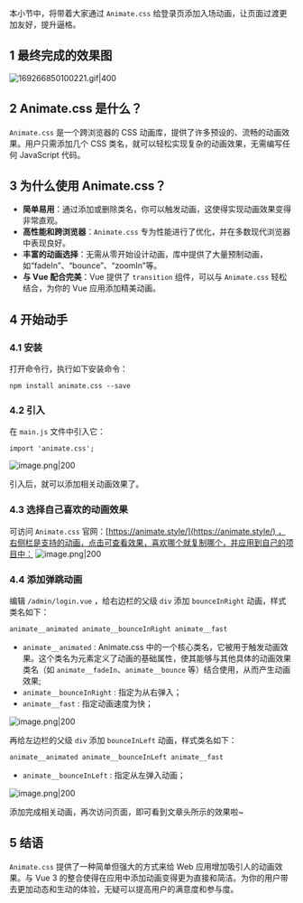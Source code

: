 
本小节中，将带着大家通过 `Animate.css` 给登录页添加入场动画，让页面过渡更加友好，提升逼格。

## 1 最终完成的效果图

![169266850100221.gif|400](https://my-obsidian-image.oss-cn-guangzhou.aliyuncs.com/2024/04/4ba9a3e625eca5163a9084e854db77cf.gif)

## 2 Animate.css 是什么？

`Animate.css` 是一个跨浏览器的 CSS 动画库，提供了许多预设的、流畅的动画效果。用户只需添加几个 CSS 类名，就可以轻松实现复杂的动画效果，无需编写任何 JavaScript 代码。

## 3 为什么使用 Animate.css？

- **简单易用**：通过添加或删除类名，你可以触发动画，这使得实现动画效果变得非常直观。
- **高性能和跨浏览器**：`Animate.css` 专为性能进行了优化，并在多数现代浏览器中表现良好。
- **丰富的动画选择**：无需从零开始设计动画，库中提供了大量预制动画，如“fadeIn”、“bounce”、“zoomIn”等。
- **与 Vue 配合完美**：Vue 提供了 `transition` 组件，可以与 `Animate.css` 轻松结合，为你的 Vue 应用添加精美动画。

## 4 开始动手

### 4.1 安装

打开命令行，执行如下安装命令：
```
npm install animate.css --save
```

### 4.2 引入

在 `main.js` 文件中引入它：
```
import 'animate.css';
```

![image.png|200](https://my-obsidian-image.oss-cn-guangzhou.aliyuncs.com/2024/04/9d5a2f4ed89fa7c5e5ebe0ce0586a078.png)

引入后，就可以添加相关动画效果了。

### 4.3 选择自己喜欢的动画效果

可访问 `Animate.css` 官网：[https://animate.style/](https://animate.style/) ，右侧栏是支持的动画，点击可查看效果，喜欢哪个就复制哪个，并应用到自己的项目中：
![image.png|200](https://my-obsidian-image.oss-cn-guangzhou.aliyuncs.com/2024/04/0667699f2d40a3f0836322b1a99a9683.png)

### 4.4 添加弹跳动画

编辑 `/admin/login.vue` ，给右边栏的父级 `div` 添加 `bounceInRight` 动画，样式类名如下：

```
animate__animated animate__bounceInRight animate__fast
```

- `animate__animated` : Animate.css 中的一个核心类名，它被用于触发动画效果。这个类名为元素定义了动画的基础属性，使其能够与其他具体的动画效果类名（如 `animate__fadeIn`、`animate__bounce` 等）结合使用，从而产生动画效果;
- `animate__bounceInRight` : 指定为从右弹入；
- `animate__fast` : 指定动画速度为快；

![image.png|200](https://my-obsidian-image.oss-cn-guangzhou.aliyuncs.com/2024/04/8151bd828236f3f5364a81190740eb26.png)

再给左边栏的父级 `div` 添加 `bounceInLeft` 动画，样式类名如下：

```
animate__animated animate__bounceInLeft animate__fast
```
- `animate__bounceInLeft` : 指定从左弹入动画；

![image.png|200](https://my-obsidian-image.oss-cn-guangzhou.aliyuncs.com/2024/04/feaeb45d1763a570f52f9991ee15c2da.png)


添加完成相关动画，再次访问页面，即可看到文章头所示的效果啦~

## 5 结语

`Animate.css` 提供了一种简单但强大的方式来给 Web 应用增加吸引人的动画效果。与 Vue 3 的整合使得在应用中添加动画变得更为直接和简洁。为你的用户带去更加动态和生动的体验，无疑可以提高用户的满意度和参与度。
